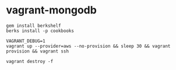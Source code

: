 vagrant-mongodb
===============

    gem install berkshelf
    berks install -p cookbooks

    VAGRANT_DEBUG=1
    vagrant up --provider=aws --no-provision && sleep 30 && vagrant provision && vagrant ssh

    vagrant destroy -f
